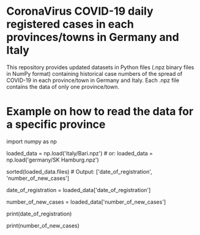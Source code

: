 # CoronaVirus COVID-19 daily registered cases in each provinces/towns in Germany and Italy
This repository provides updated datasets in Python files (.npz binary files in NumPy format) containing historical case numbers of the spread of COVID-19 in each province/town in Germany and Italy. Each .npz file contains the data of only one province/town.

# Example on how to read the data for a specific province
import numpy as np

loaded_data = np.load('italy/Bari.npz')   # or: loaded_data = np.load('germany/SK Hamburg.npz')

sorted(loaded_data.files)   # Output: ['date_of_registration', 'number_of_new_cases']

date_of_registration = loaded_data['date_of_registration']

number_of_new_cases = loaded_data['number_of_new_cases']

print(date_of_registration)

print(number_of_new_cases)
